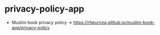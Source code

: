 # privacy-policy-app
- Muslim book privacy policy -> https://rfaturriza.github.io/muslim-book-app/privacy-policy

